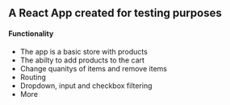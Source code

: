 ## A React App created for testing purposes

#### Functionality
* The app is a basic store with products
* The abilty to add products to the cart
* Change quanitys of items and remove items
* Routing
* Dropdown, input and checkbox filtering
* More